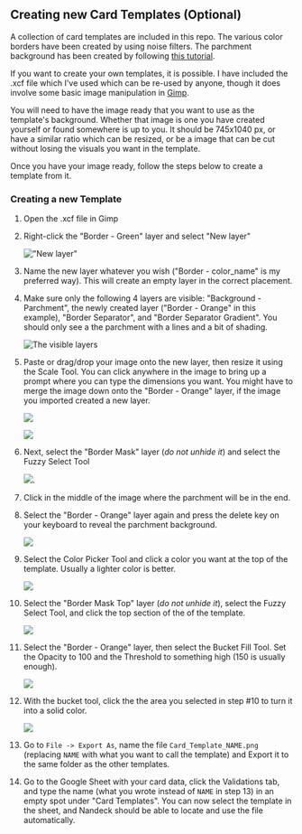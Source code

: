 ## Creating new Card Templates (Optional)

A collection of card templates are included in this repo. The various color borders have been created by using noise filters. The parchment background has been created by following [this tutorial](https://hmturnbull.com/fantasy-writing/maps/parchment-gimp/).

If you want to create your own templates, it is possible. I have included the .xcf file which I've used which can be re-used by anyone, though it does involve some basic image manipulation in [Gimp](https://www.gimp.org/).

You will need to have the image ready that you want to use as the template's background. Whether that image is one you have created yourself or found somewhere is up to you. It should be 745x1040 px, or have a similar ratio which can be resized, or be a image that can be cut without losing the visuals you want in the template.

Once you have your image ready, follow the steps below to create a template from it.


### Creating a new Template

1. Open the .xcf file in Gimp
2. Right-click the "Border - Green" layer and select "New layer"

    !["New layer"](assets/new_templates/create_new_layer.png)

3. Name the new layer whatever you wish ("Border - color_name" is my preferred way). This will create an empty layer in the correct placement.
4. Make sure only the following 4 layers are visible: "Background - Parchment", the newly created layer ("Border - Orange" in this example), "Border Separator", and "Border Separator Gradient". You should only see a the parchment with a lines and a bit of shading.

    ![The visible layers](assets/new_templates/after_creating_new_layer.png)

5. Paste or drag/drop your image onto the new layer, then resize it using the Scale Tool. You can click anywhere in the image to bring up a prompt where you can type the dimensions you want. You might have to merge the image down onto the "Border - Orange" layer, if the image you imported created a new layer.

    ![](assets/new_templates/scale_tool.png)
    
    ![](assets/new_templates/scaling_image.png)


6. Next, select the "Border Mask" layer (_do not unhide it_) and select the Fuzzy Select Tool

    ![](assets/new_templates/fuzzy_select_tool.png).

7. Click in the middle of the image where the parchment will be in the end.
8. Select the "Border - Orange" layer again and press the delete key on your keyboard to reveal the parchment background.

    ![](assets/new_templates/revealing_parchment_background.png)

9. Select the Color Picker Tool and click a color you want at the top of the template. Usually a lighter color is better.

    ![](assets/new_templates/color_picker_tool.png)

10. Select the "Border Mask Top" layer (_do not unhide it_), select the Fuzzy Select Tool, and click the top section of the of the template.

    ![](assets/new_templates/selecting_top_mask.png)

11. Select the "Border - Orange" layer, then select the Bucket Fill Tool. Set the Opacity to 100 and the Threshold to something high (150 is usually enough).

    ![](assets/new_templates/bucket_fill_tool.png)

12. With the bucket tool, click the the area you selected in step #10 to turn it into a solid color.

    ![](assets/new_templates/top_part_solid_color.png)

13. Go to `File -> Export As`, name the file `Card_Template_NAME.png` (replacing `NAME` with what you want to call the template) and Export it to the same folder as the other templates.

14. Go to the Google Sheet with your card data, click the Validations tab, and type the name (what you wrote instead of `NAME` in step 13) in an empty spot under "Card Templates". You can now select the template in the sheet, and Nandeck should be able to locate and use the file automatically.
